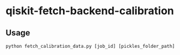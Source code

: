 # qiskit-fetch-backend-calibration
## Usage
`python fetch_calibration_data.py [job_id] [pickles_folder_path]`